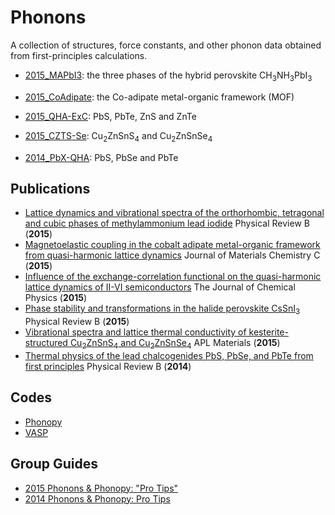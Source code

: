 Phonons
============

A collection of structures, force constants, and other phonon data obtained from first-principles calculations.

- [2015_MAPbI3](https://github.com/WMD-Bath/Phonons/tree/master/2015_MAPbI3): the three phases of the hybrid perovskite CH<sub>3</sub>NH<sub>3</sub>PbI<sub>3</sub>

- [2015_CoAdipate](https://github.com/WMD-Bath/Phonons/tree/master/2015_CoAdipate): the Co-adipate metal-organic framework (MOF)

- [2015_QHA-ExC](https://github.com/WMD-Bath/Phonons/tree/master/2015_QHA-ExC): PbS, PbTe, ZnS and ZnTe

- [2015_CZTS-Se](https://github.com/WMD-Bath/Phonons/tree/master/2015_CZTS-Se): Cu<sub>2</sub>ZnSnS<sub>4</sub> and Cu<sub>2</sub>ZnSnSe<sub>4</sub>

- [2014_PbX-QHA](https://github.com/WMD-Bath/Phonons/tree/master/2014_CZTS-S2): PbS, PbSe and PbTe


Publications
------------

- [Lattice dynamics and vibrational spectra of the orthorhombic, tetragonal and cubic phases of methylammonium lead iodide](http://journals.aps.org/prb/abstract/10.1103/PhysRevB.92.144308) Physical Review B (**2015**)
- [Magnetoelastic coupling in the cobalt adipate metal-organic framework from quasi-harmonic lattice dynamics](http://pubs.rsc.org/en/content/articlepdf/2015/tc/c5tc02633d) Journal of Materials Chemistry C (**2015**)
- [Influence of the exchange-correlation functional on the quasi-harmonic lattice dynamics of II-VI semiconductors](http://scitation.aip.org/content/aip/journal/jcp/143/6/10.1063/1.4928058?TRACK=RSS)
The Journal of Chemical Physics (**2015**)
- [Phase stability and transformations in the halide perovskite CsSnI<sub>3</sub>](http://journals.aps.org/prb/abstract/10.1103/PhysRevB.91.144107) Physical Review B (**2015**)
- [Vibrational spectra and lattice thermal conductivity of kesterite-structured Cu<sub>2</sub>ZnSnS<sub>4</sub> and Cu<sub>2</sub>ZnSnSe<sub>4</sub>](http://scitation.aip.org/content/aip/journal/aplmater/3/4/10.1063/1.4917044) APL Materials (**2015**)
- [Thermal physics of the lead chalcogenides PbS, PbSe, and PbTe from first principles](http://journals.aps.org/prb/abstract/10.1103/PhysRevB.89.205203) Physical Review B (**2014**)


Codes
-----

- [Phonopy](http://phonopy.sourceforge.net)
- [VASP](https://www.vasp.at)


Group Guides
------------

- [2015 Phonons & Phonopy: "Pro Tips"](http://people.bath.ac.uk/aw558/presentations/2015/phonopy_tips_2015.pdf)
- [2014 Phonons & Phonopy: Pro Tips](http://people.bath.ac.uk/aw558/presentations/2014/phonopy_tips_2014.pdf)
